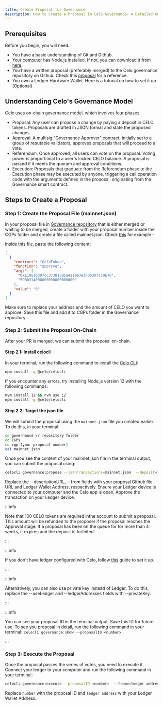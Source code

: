 ```yaml
---
title: Create Proposal for Governance
description: How to Create a Proposal in Celo Governance- A Detailed Guide
---
```


## Prerequisites

Before you begin, you will need:

- You have a basic understanding of Git and Github.
- Your computer has Node.js installed. If not, you can download it from [here](https://nodejs.org/).
- You have a written proposal (preferably merged) to the Celo governance repository on Github. Check this [proposal](https://github.com/celo-org/governance/blob/main/CGPs/cgp-0075.md) for a reference.
- You own a Ledger Hardware Wallet. Here is a tutorial on how to set it up. (Optional)

## Understanding Celo's Governance Model

Celo uses on-chain governance model, which involves four phases:

- Proposal: Any user can propose a change by paying a deposit in CELO tokens. Proposals are drafted in JSON format and state the proposed changes.
- Approval: A multisig "Governance Approver" contract, initially set to a group of reputable validators, approves proposals that will proceed to a vote.
- Referendum: Once approved, all users can vote on the proposal. Voting power is proportional to a user's locked CELO balance. A proposal is passed if it meets the quorum and approval conditions.
- Execution: Proposals that graduate from the Referendum phase to the Execution phase may be executed by anyone, triggering a call operation code with the arguments defined in the proposal, originating from the Governance smart contract.

## Steps to Create a Proposal

### Step 1: Create the Proposal File (mainnet.json)

In your proposal file in [Governance repository](https://github.com/celo-org/governance/) that is either merged or waiting to be merged, create a folder with your proposal number inside the CGPs folder and create a file called mainnet.json. Check [this](https://github.com/celo-org/governance/blob/main/CGPs/cgp-0075/mainet.json) for example -

Inside this file, paste the following content:

```json
[
  {
    "contract": "GoldToken",
    "function": "approve",
    "args": [
      "0xE1061b397cC3C381E95a411967e3F053A7c50E70",
      "5980314000000000000000000"
    ],
    "value": "0"
  }
]
```

Make sure to replace your address and the amount of CELO you want to approve. Save this file and add it to CGPs folder in the Governance repository.

### Step 2: Submit the Proposal On-Chain

After your PR is merged, we can submit the proposal on-chain.

#### Step 2.1: Install celocli

In your terminal, run the following command to install the [Celo CLI](https://docs.celo.org/cli):

```bash
npm install -g @celo/celocli
```

If you encounter any errors, try installing Node.js version 12 with the following commands:

```bash
nvm install 12 && nvm use 12
npm install -g @celo/celocli
```

#### Step 2.2: Target the json file

We will submit the proposal using the `mainnet.json` file you created earlier. To do this, in your terminal:

```bash
cd governance // repository folder
cd CGPs
cd cgp-(your proposal number)
cat mainnet.json
```

Once you see the content of your mainnet.json file in the terminal output, you can submit the proposal using:

```bash
celocli governance:propose --jsonTransactions=mainnet.json  --deposit=100e18 --descriptionURL=https://github.com/celo-org/governance/blob/main/CGPs/cgp-0075.md --from=0x48853EB3D2d69232BF28Ab3cFE535d0351ed0000 --useLedger --ledgerAddresses=5
```

Replace the --descriptionURL, --from fields with your proposal Github file URL and Ledger Wallet Address, respectively. Ensure your Ledger device is connected to your computer and the Celo app is open. Approve the transaction on your Ledger device.

:::info

Note that 100 CELO tokens are required inthe account to submit a proposal. This amount will be refunded to the proposer if the proposal reaches the Approval stage. If a proposal has been on the queue for for more than 4 weeks, it expires and the deposit is forfeited.

:::

:::info

If you don't have ledger configured with Celo, follow [this](https://docs.celo.org/wallet/ledger/setup#:~:text=Setting%20up%20the%20Celo%20app,is%20ready%20on%20the%20screen.) guide to set it up.

:::

:::info

Alternatively, you can also use private key instead of Ledger. To do this, replace the --useLedger and --ledgerAddresses fields with --privateKey.

:::

:::info

You can see your proposal ID in the terminal output. Save this ID for future use. To see you proposal in detail, run the following command in your terminal: `celocli governance:show --proposalID <number>`

:::

### Step 3: Execute the Proposal

Once the proposal passes the series of votes, you need to execute it. Connect your ledger to your computer and run the following command in your terminal:

```bash
celocli governance:execute --proposalID <number>  --from=<ledger address> --useLedger --ledgerAddresses=5
```

Replace `number` with the proposal ID and `ledger address` with your Ledger Wallet Address.
